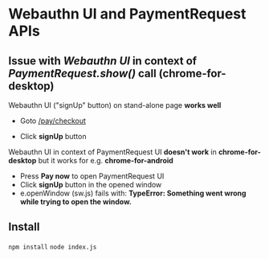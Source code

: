 # Webauthn UI and PaymentRequest APIs

## Issue with *Webauthn UI* in context of *PaymentRequest.show()* call (chrome-for-desktop)

Webauthn UI ("signUp" button) on stand-alone page **works well**
* Goto <a href="https://webauthn-pay.herokuapp.com/pay/checkout" target=_blank>/pay/checkout</a>

* Click **signUp** button

Webauthn UI in context of PaymentRequest UI **doesn't work** in **chrome-for-desktop** but it works for e.g. **chrome-for-android**

* Press **Pay now** to open PaymentRequest UI
* Click **signUp** button in the opened window
* e.openWindow (sw.js) fails with: **TypeError: Something went wrong while trying to open the window.**

## Install
`npm install`
`node index.js`
